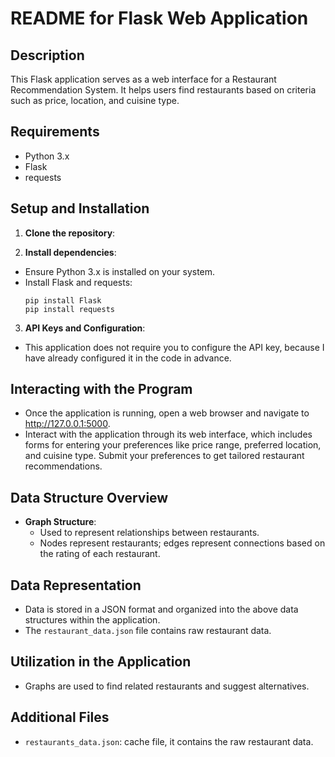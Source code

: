 # README for Flask Web Application

## Description
This Flask application serves as a web interface for a Restaurant Recommendation System. It helps users find restaurants based on criteria such as price, location, and cuisine type.

## Requirements
- Python 3.x
- Flask
- requests

## Setup and Installation
1. **Clone the repository**:

2. **Install dependencies**:
- Ensure Python 3.x is installed on your system.
- Install Flask and requests:
  ```
  pip install Flask 
  pip install requests
  ```

3. **API Keys and Configuration**:
-  This application does not require you to configure the API key, because I have already configured it in the code in advance.

## Interacting with the Program
- Once the application is running, open a web browser and navigate to http://127.0.0.1:5000.
- Interact with the application through its web interface, which includes forms for entering your preferences like price range, preferred location, and cuisine type. Submit your preferences to get tailored restaurant recommendations.

## Data Structure Overview
- **Graph Structure**:
  - Used to represent relationships between restaurants.
  - Nodes represent restaurants; edges represent connections based on the rating of each restaurant. 

## Data Representation
- Data is stored in a JSON format and organized into the above data structures within the application.
- The `restaurant_data.json` file contains raw restaurant data.

## Utilization in the Application
- Graphs are used to find related restaurants and suggest alternatives.

## Additional Files
- `restaurants_data.json`: cache file, it contains the raw restaurant data.
